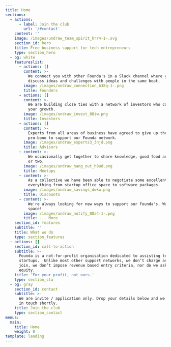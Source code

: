 ```yaml
---
title: Home
sections:
  - actions:
      - label: Join the club
        url: '/#contact'
    content: ''
    image: /images/undraw_team_spirit_hrr4-1-.svg
    section_id: hero
    title: Free business support for tech entrepreneurs
    type: section_hero
  - bg: white
    featureslist:
      - actions: []
        content: >-
          We connect you with other Founda's in a Slack channel where you can
          discuss ideas and challenges with people in the same boat.
        image: /images/undraw_connection_b38q-1-.png
        title: Founders
      - actions: []
        content: >-
          We are building close ties with a network of investors who can fuel
          your growth.
        image: /images/undraw_invest_88iw.png
        title: Investors
      - actions: []
        content: >-
          Experts from all areas of business have agreed to give up their time,
          pro-bono to support our Founda network.
        image: /images/undraw_experts3_3njd.png
        title: Advisors
      - content: >-
          We occasionally get together to share knowledge, good food and a beer
          or two.
        image: /images/undraw_hang_out_h9ud.png
        title: Meetups
      - content: >-
          As a collective we have been able to negotiate some excellent deals on
          everything from startup office space to software packages.
        image: /images/undraw_savings_dwkw.png
        title: Discounts
      - content: >-
          We're always looking for new ways to support our Founda's. Watch this
          space!
        image: /images/undraw_notify_88a4-1-.png
        title: ... More
    section_id: features
    subtitle: ''
    title: What we do
    type: section_features
  - actions: []
    section_id: call-to-action
    subtitle: >-
      Founda is a not-for-profit organisation dedicated to assisting tech
      startups.  Unlike most other support networks, we don’t charge anything to
      join, we don’t impose revenue based entry criteria, nor do we ask for
      equity.
    title: 'For your profit, not ours.'
    type: section_cta
  - bg: gray
    section_id: contact
    subtitle: >-
      We are invite / application only. Drop your details below and we will be
      in touch shortly.
    title: Join the club
    type: section_contact
menus:
  main:
    title: Home
    weight: 0
template: landing
---
```


